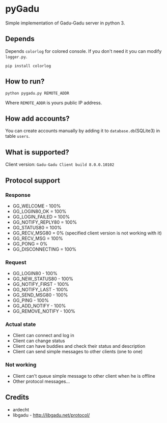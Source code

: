 # pyGadu
Simple implementation of Gadu-Gadu server in python 3.

## Depends
Depends ```colorlog``` for colored console. If you don't need it you can modify ```logger.py```.
```
pip install colorlog
```

## How to run?
```
python pygadu.py REMOTE_ADDR
```
Where ```REMOTE_ADDR``` is yours public IP address.

## How add accounts?
You can create accounts manually by adding it to ```database.db```(SQLite3) in table ```users```.

## What is supported?
Client version: ```Gadu-Gadu Client build 8.0.0.10102```

## Protocol support
### Response
* GG_WELCOME - 100%
* GG_LOGIN80_OK = 100%
* GG_LOGIN_FAILED = 100%
* GG_NOTIFY_REPLY80 = 100%
* GG_STATUS80 = 100%
* GG_RECV_MSG80 = 0% (specified client version is not working with it)
* GG_RECV_MSG = 100%
* GG_PONG = 0%
* GG_DISCONNECTING = 100%

### Request
* GG_LOGIN80 - 100%
* GG_NEW_STATUS80 - 100%
* GG_NOTIFY_FIRST - 100%
* GG_NOTIFY_LAST - 100%
* GG_SEND_MSG80 - 100%
* GG_PING - 100%
* GG_ADD_NOTIFY - 100%
* GG_REMOVE_NOTIFY - 100%

### Actual state
* Client can connect and log in
* Client can change status
* Client can have buddies and check their status and description
* Client can send simple messages to other clients (one to one)

### Not working
* Client can't queue simple message to other client when he is offline
* Other protocol messages...

## Credits
* ardecht
* libgadu - http://libgadu.net/protocol/
